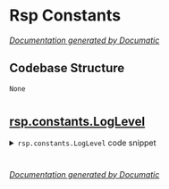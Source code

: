 # Rsp Constants

[_Documentation generated by Documatic_](https://www.documatic.com)

<!---Documatic-section-Codebase Structure-start--->
## Codebase Structure

<!---Documatic-block-system_architecture-start--->
```mermaid
None
```
<!---Documatic-block-system_architecture-end--->

# #
<!---Documatic-section-Codebase Structure-end--->

<!---Documatic-section-rsp.constants.LogLevel-start--->
## [rsp.constants.LogLevel](5-rsp_constants.md#rsp.constants.LogLevel)

<!---Documatic-section-LogLevel-start--->
<!---Documatic-block-rsp.constants.LogLevel-start--->
<details>
	<summary><code>rsp.constants.LogLevel</code> code snippet</summary>

```python
class LogLevel(enum.IntEnum):
    debug = logging.DEBUG
    info = logging.INFO
    warn = logging.WARN
    error = logging.ERROR
    fatal = logging.FATAL
    crit = logging.CRITICAL

    def __str__(self):
        return self.name
```
</details>
<!---Documatic-block-rsp.constants.LogLevel-end--->
<!---Documatic-section-LogLevel-end--->

# #
<!---Documatic-section-rsp.constants.LogLevel-end--->

[_Documentation generated by Documatic_](https://www.documatic.com)